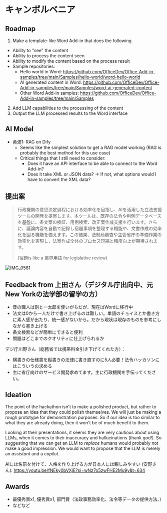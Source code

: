 # キャンボルベニア

## Roadmap

1. Make a template-like Word Add-in that does the following
  - Ability to "see" the content
  - Ability to process the content seen
  - Ability to modify the content based on the process result
  - Sample repositories:
    - Hello world in Word: <https://github.com/OfficeDev/Office-Add-in-samples/tree/main/Samples/hello-world/word-hello-world>
    - AI generated content in Word: <https://github.com/OfficeDev/Office-Add-in-samples/tree/main/Samples/word-ai-generated-content>
    - Other Word Add-in samples: <https://github.com/OfficeDev/Office-Add-in-samples/tree/main/Samples>
2. Add LLM capabilities to the processing of the content
3. Output the LLM processed results to the Word interface

## AI Model

- 黄浦1: RAG on Dify
  - Seems like the simplest solution to get a RAG model working (RAG is probably the best method for this use case)
  - Critical things that I still need to consider:
    - Does it have an API interface to be able to connect to the Word Add-in?
    - Does it take XML or JSON data? -> If not, what options would I have to convert the XML data?

## 提出案

> 行政機関の意思決定過程における効率化を目指し、AIを活用した立法支援ツールの開発を提案します。本ツールは、既存の法令や判例データベースを基盤に、条文案の検証、用例検索、改正案作成支援を行います。さらに、議論内容を自動で記録し宿題事項を整理する機能や、文書作成の効率化を図る機能を備えます。この結果、法制局審査や主管省庁の準備作業の効率化を実現し、法案作成全体のプロセス短縮と精度向上が期待されます。
>
> (宿題is like a 業界用語 for legislative review)

![IMG_0581](https://github.com/user-attachments/assets/84571457-09f0-42e1-9d12-df679eb4e289)

## Feedback from 上田さん（デジタル庁出向中、元New Yorkの法学部の留学の方）

- 昔の職人は割と一太郎を使いがちだが、現在はWordに移行中
- 法文は0から一人だけで書き上げるのは難しい。単語のチョイスとか書き方に素人感が出たり、統一感がないから。だから現状は現存のものを参考にしながら書き上げる
- 条文検索などが簡単にできると便利
- 問題はどこまでのクオリティに仕上げられるか

デジ庁川野さん（総務省では携帯料金引き下げてくれた方）：

- 横書きの仕様書を縦書きの法律に書き直すのに5人必要！法令ハッカソンにはこういうの求める
- 主に省庁向けのサービス開発求めてます。主に行政機関を手伝ってください。

## Ideation

The point of the hackathon isn't to make a polished product, but rather to propose an idea that they could polish themselves. We will just be making a rough prototype for demonstration purposes. So if our idea is too similar to what they are already doing, then it won't be of much benefit to them.

Looking at their presentations, it seems they are very cautious about using LLMs, when it comes to their inaccuracy and hallucinations (thank god!). So suggesting that we can get an LLM to *replace* humans would probably not make a good impression. We would want to propose that the LLM is merely an *assistant* and a *copilot*.

AIには名前を付けて、人格を作り上げる方が日本人には親しみやすい (安野さん): <https://youtu.be/fNEky0bVXjE?si=wNz7o5zwFHE2Mu9y&t=634>

## Awards

- 最優秀賞x1, 優秀賞x1, 部門賞（法政事務効率化、法令等データの提供方法、）
- などなど
